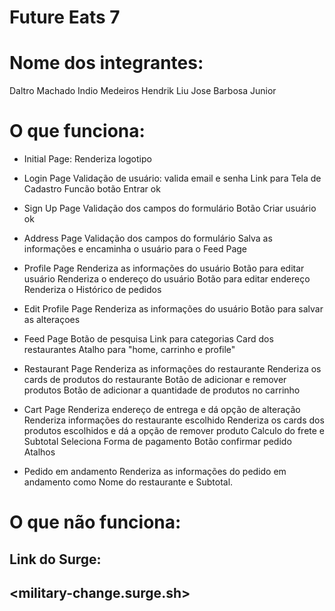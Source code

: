 # Future Eats 7

# Nome dos integrantes: 
Daltro Machado
Indio Medeiros
Hendrik Liu
Jose Barbosa Junior


# O que funciona:
* Initial Page:
Renderiza logotipo


* Login Page
Validação de usuário: valida email e senha
Link para Tela de Cadastro
Funcão botão Entrar ok


* Sign Up Page
Validação dos campos do formulário
Botão Criar usuário ok


* Address Page
Validação dos campos do formulário
Salva as informações e encaminha o usuário para o Feed Page


* Profile Page
Renderiza as informações do usuário
Botão para editar usuário
Renderiza o endereço do usuário
Botão para editar endereço
Renderiza o Histórico de pedidos


* Edit Profile Page
Renderiza as informações do usuário
Botão para salvar as alteraçoes


* Feed Page
Botão de pesquisa
Link para categorias 
Card dos restaurantes
Atalho para "home, carrinho e profile"


* Restaurant Page 
Renderiza as informações do restaurante
Renderiza os cards de produtos do restaurante
Botão de adicionar e remover produtos
Botão de adicionar a quantidade de produtos no carrinho


* Cart Page
Renderiza endereço de entrega e dá opção de alteração
Renderiza informações do restaurante escolhido
Renderiza os cards dos  produtos escolhidos e dá a opção de remover produto 
Calculo do frete e Subtotal
Seleciona Forma de pagamento
Botão confirmar pedido
Atalhos


* Pedido em andamento
Renderiza as informações do pedido em andamento como Nome do restaurante e Subtotal.

# O que não funciona: 


## Link do Surge: 
<military-change.surge.sh>
---
